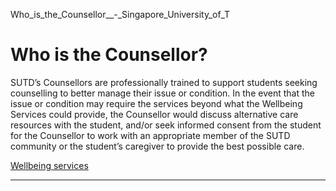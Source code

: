 Who_is_the_Counsellor__-_Singapore_University_of_T



Who is the Counsellor?
======================

SUTD’s Counsellors are professionally trained to support students seeking counselling to better manage their issue or condition. In the event that the issue or condition may require the services beyond what the Wellbeing Services could provide, the Counsellor would discuss alternative care resources with the student, and/or seek informed consent from the student for the Counsellor to work with an appropriate member of the SUTD community or the student’s caregiver to provide the best possible care.

[Wellbeing services](https://www.sutd.edu.sg/tag/wellbeing-services/)

---

